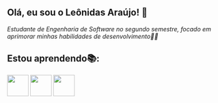 ## Olá, eu sou o Leônidas Araújo! 👋
*Estudante de Engenharia de Software no segundo semestre, focado em aprimorar minhas habilidades de desenvolvimento👨‍💻*
## Estou aprendendo📚:
<img loading="lazy" src="https://cdn.jsdelivr.net/gh/devicons/devicon@latest/icons/python/python-original.svg" width="50" heigth="50" /> <img loading="lazy" src="https://cdn.jsdelivr.net/gh/devicons/devicon@latest/icons/git/git-original.svg" width="50" heigth="50" /> <img loading="lazy" src="https://cdn.jsdelivr.net/gh/devicons/devicon@latest/icons/github/github-original.svg" width="50" heigth="50"/>
          
          

